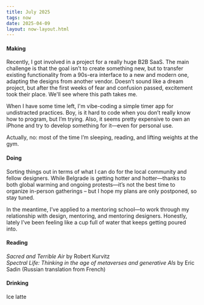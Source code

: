 ```yaml
---
title: July 2025
tags: now
date: 2025-04-09
layout: now-layout.html
---
```


#### Making 
Recently, I got involved in a project for a really huge B2B SaaS. The main challenge is that the goal isn’t to create something new, but to transfer existing functionality from a 90s-era interface to a new and modern one, adapting the designs from another vendor. Doesn’t sound like a dream project, but after the first weeks of fear and confusion passed, excitement took their place. We'll see where this path takes me.

When I have some time left, I'm vibe-coding a simple timer app for undistracted practices. Boy, is it hard to code when you don’t really know how to program, but I’m trying. Also, it seems pretty expensive to own an iPhone and try to develop something for it—even for personal use.

Actually, no: most of the time I’m sleeping, reading, and lifting weights at the gym.

#### Doing
Sorting things out in terms of what I can do for the local community and fellow designers. While Belgrade is getting hotter and hotter—thanks to both global warming and ongoing protests—it’s not the best time to organize in-person gatherings – but I hope my plans are only postponed, so stay tuned.

In the meantime, I’ve applied to a mentoring school—to work through my relationship with design, mentoring, and mentoring designers. Honestly, lately I’ve been feeling like a cup full of water that keeps getting poured into.

#### Reading
*Sacred and Terrible Air* by Robert Kurvitz\
*Spectral Life: Thinking in the age of metaverses and generative AIs* by Eric Sadin (Russian translation from French)

#### Drinking
Ice latte